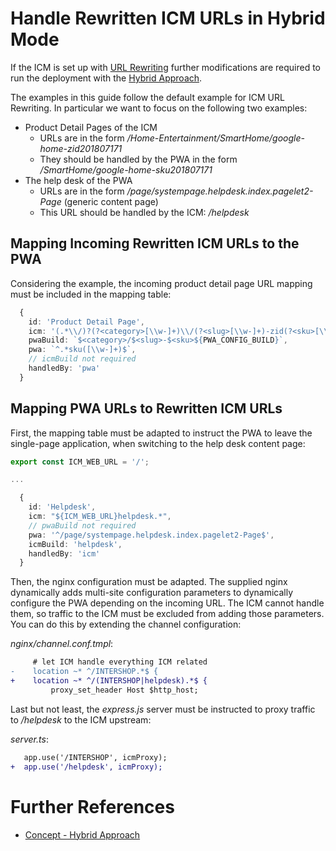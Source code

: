 <!--
kb_guide
kb_pwa
kb_everyone
kb_sync_latest_only
-->

# Handle Rewritten ICM URLs in Hybrid Mode

If the ICM is set up with [URL Rewriting](https://support.intershop.com/kb/index.php/Display/28R955) further modifications are required to run the deployment with the [Hybrid Approach](../concepts/hybrid-approach.md).

The examples in this guide follow the default example for ICM URL Rewriting. In particular we want to focus on the following two examples:

- Product Detail Pages of the ICM
  - URLs are in the form _/Home-Entertainment/SmartHome/google-home-zid201807171_
  - They should be handled by the PWA in the form _/SmartHome/google-home-sku201807171_
- The help desk of the PWA
  - URLs are in the form _/page/systempage.helpdesk.index.pagelet2-Page_ (generic content page)
  - This URL should be handled by the ICM: _/helpdesk_

## Mapping Incoming Rewritten ICM URLs to the PWA

Considering the example, the incoming product detail page URL mapping must be included in the mapping table:

```typescript
  {
    id: 'Product Detail Page',
    icm: '(.*\\/)?(?<category>[\\w-]+)\\/(?<slug>[\\w-]+)-zid(?<sku>[\\w-]+)$',
    pwaBuild: `$<category>/$<slug>-$<sku>${PWA_CONFIG_BUILD}`,
    pwa: `^.*sku([\\w-]+)$`,
    // icmBuild not required
    handledBy: 'pwa'
  }
```

## Mapping PWA URLs to Rewritten ICM URLs

First, the mapping table must be adapted to instruct the PWA to leave the single-page application, when switching to the help desk content page:

```typescript
export const ICM_WEB_URL = '/';

...

  {
    id: 'Helpdesk',
    icm: "${ICM_WEB_URL}helpdesk.*",
    // pwaBuild not required
    pwa: '^/page/systempage.helpdesk.index.pagelet2-Page$',
    icmBuild: 'helpdesk',
    handledBy: 'icm'
  }
```

Then, the nginx configuration must be adapted. The supplied nginx dynamically adds multi-site configuration parameters to dynamically configure the PWA depending on the incoming URL. The ICM cannot handle them, so traffic to the ICM must be excluded from adding those parameters. You can do this by extending the channel configuration:

_nginx/channel.conf.tmpl_:

```diff
     # let ICM handle everything ICM related
-    location ~* ^/INTERSHOP.*$ {
+    location ~* ^/(INTERSHOP|helpdesk).*$ {
         proxy_set_header Host $http_host;
```

Last but not least, the _express.js_ server must be instructed to proxy traffic to _/helpdesk_ to the ICM upstream:

_server.ts_:

```diff
   app.use('/INTERSHOP', icmProxy);
+  app.use('/helpdesk', icmProxy);
```

# Further References

- [Concept - Hybrid Approach](../concepts/hybrid-approach.md)
